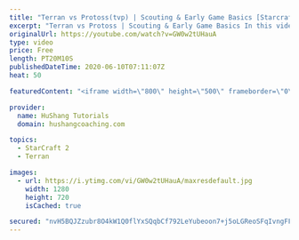 ```yaml
---
title: "Terran vs Protoss(tvp) | Scouting & Early Game Basics [Starcraft 2]"
excerpt: "Terran vs Protoss | Scouting & Early Game Basics In this video we take a look at everything you need to know about the early game in the Terran vs Protoss matchup including: what you need to be identifying with your scout, how to get the tech structure scout consistently, how to deal with the very aggressive"
originalUrl: https://youtube.com/watch?v=GW0w2tUHauA
type: video
price: Free
length: PT20M10S
publishedDateTime: 2020-06-10T07:11:07Z
heat: 50

featuredContent: "<iframe width=\"800\" height=\"500\" frameborder=\"0\" src=\"https://www.youtube.com/embed/GW0w2tUHauA\" allow=\"accelerometer; autoplay; encrypted-media; gyroscope; picture-in-picture\" allowfullscreen></iframe>"

provider:
  name: HuShang Tutorials
  domain: hushangcoaching.com

topics:
  - StarCraft 2
  - Terran

images:
  - url: https://i.ytimg.com/vi/GW0w2tUHauA/maxresdefault.jpg
    width: 1280
    height: 720
    isCached: true

secured: "nvH5BQJZzubr8O4kW1Q0flYxSQqbCf792LeYubeoon7+j5oLGReoSFqIvngFFVQqxQf3sCZkS4zo2ItfqIpZKmVBkbGmkao3YZkVZAilAKpVxJtuOL3fF249hY1Ls91Y78d030RPbA8DUPeGiX4hS4yA6bNDrX/IIQQERNqlh5sRzt0qooo2wF5Egu4LejD/9aazGNDrJLEu7iHZhZsjIAEHIGcI3jCCxNV28bni/Y0kP1Ph3EBlG85ddN0BQRkjG5IB9TG0sFvKvijNJ1jvWmt9vdboscXxxSZL5R2T1BFxYEuRH1YETB2UQEZMevbOSGeBr1CoCDt8sOplcJVmBAaPVFK0dd5WX88BFD2bNdKA0PJQQW8X1pNyrYGQQZvYDyhVIRk/bNMTczXXxcw6bozRREw1jEM4ACxUpYIjYMo=;QgJLlW6eQbkZzRDOqWH5Fw=="
---
```


